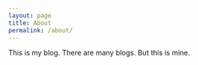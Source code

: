 ```yaml
---
layout: page
title: About
permalink: /about/
---
```


This is my blog. There are many blogs. But this is mine.
